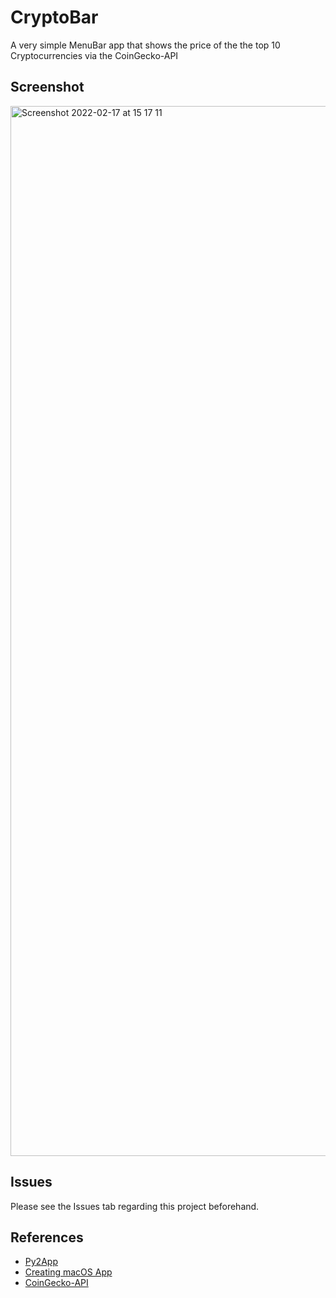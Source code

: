 # CryptoBar
A very simple MenuBar app that shows the price of the the top 10 Cryptocurrencies via the CoinGecko-API


## Screenshot 
<img width="1680" alt="Screenshot 2022-02-17 at 15 17 11" src="https://user-images.githubusercontent.com/64978825/154512003-41d5d01c-d6e5-4d2d-9a3d-8b474c1d5f42.png">

## Issues
Please see the Issues tab regarding this project beforehand.

## References
- [Py2App](https://py2app.readthedocs.io/en/latest/tutorial.html#create-a-setup-py-file)
- [Creating macOS App](https://camillovisini.com/article/create-macos-menu-bar-app-pomodoro/)
- [CoinGecko-API](https://www.coingecko.com/en/api/documentation)
